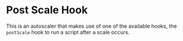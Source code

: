# Post Scale Hook

This is an autoscaler that makes use of one of the available hooks, the `postScale` hook to run a script after a scale occurs.